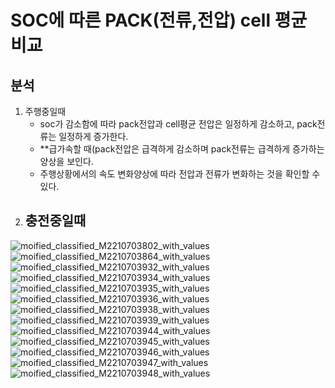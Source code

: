 # SOC에 따른 PACK(전류,전압) cell 평균 비교
## 분석
1. 주행중일때
   - soc가 감소함에 따라 pack전압과 cell평균 전압은 일정하게 감소하고, pack전류는 일정하게 증가한다.
   - **급가속할 때(pack전압은 급격하게 감소하며 pack전류는 급격하게 증가하는 양상을 보인다.
   - 주행상황에서의 속도 변화양상에 따라 전압과 전류가 변화하는 것을 확인할 수 있다.
2. 충전중일때
   - 
   
![moified_classified_M2210703802_with_values](https://github.com/user-attachments/assets/b583a128-4f97-4c84-89eb-e39639870968)
![moified_classified_M2210703864_with_values](https://github.com/user-attachments/assets/2058683e-ab5e-421a-851a-203f44be509e)
![moified_classified_M2210703932_with_values](https://github.com/user-attachments/assets/e678409c-7fe9-42d6-b8bb-0df58a241268)
![moified_classified_M2210703934_with_values](https://github.com/user-attachments/assets/7d27d999-5d67-4448-a0bd-2d1a3ed24d8a)
![moified_classified_M2210703935_with_values](https://github.com/user-attachments/assets/9507e224-62e3-4733-860e-0ef9242dc78f)
![moified_classified_M2210703936_with_values](https://github.com/user-attachments/assets/1762a3b1-2882-4536-bf00-1146add182e4)
![moified_classified_M2210703938_with_values](https://github.com/user-attachments/assets/d088ad71-aad0-4626-a7e0-8818ff4ebbab)
![moified_classified_M2210703939_with_values](https://github.com/user-attachments/assets/17363a16-3d7f-4cf9-bd98-ae86478abd03)
![moified_classified_M2210703944_with_values](https://github.com/user-attachments/assets/aa545f43-b413-4c5e-b1b3-6fd0d63a95b1)
![moified_classified_M2210703945_with_values](https://github.com/user-attachments/assets/5c647e9a-5499-40ff-b491-f013533521c0)
![moified_classified_M2210703946_with_values](https://github.com/user-attachments/assets/3201f841-6cdc-4d78-85a5-bf4718f0e1c2)
![moified_classified_M2210703947_with_values](https://github.com/user-attachments/assets/cca1bb3a-7f2a-437d-82dd-dc41cf07312e)
![moified_classified_M2210703948_with_values](https://github.com/user-attachments/assets/f2edba64-3d08-4cd1-961b-04a39fc6271e)

